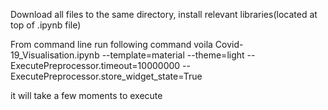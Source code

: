 Download all files to the same directory, install relevant libraries(located at top of .ipynb file) 

From command line run following command 
voila Covid-19_Visualisation.ipynb --template=material --theme=light --ExecutePreprocessor.timeout=10000000 --ExecutePreprocessor.store_widget_state=True

it will take a few moments to execute
